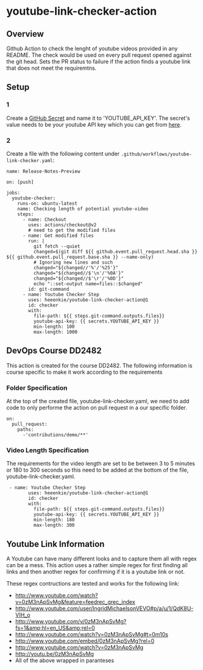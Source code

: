 # youtube-link-checker-action #

## Overview ##
Github Action to check the lenght of youtube videos provided in any README.
The check would be used on every pull request opened against the git head.
Sets the PR status to failure if the action finds a youtube link that does 
not meet the requiremtns.

## Setup ##
### 1 ###
Create a [GitHub Secret](https://docs.github.com/en/actions/reference/encrypted-secrets) and name it to 'YOUTUBE_API_KEY'.
The secret's value needs to be your youtube API key which you can get from [here](https://console.cloud.google.com/apis).

### 2 ###
Create a file with the following content under `.github/workflows/youtube-link-checker.yaml`:

```
name: Release-Notes-Preview

on: [push]

jobs:
  youtube-checker:
    runs-on: ubuntu-latest
    name: Checking length of potential youtube-video
    steps:
      - name: Checkout
        uses: actions/checkout@v2
        # need to get the modified files
      - name: Get modified files
        run: |
          git fetch --quiet
          changed=$(git diff ${{ github.event.pull_request.head.sha }} ${{ github.event.pull_request.base.sha }} --name-only)
          # Ignoring new lines and such
          changed="${changed//'%'/'%25'}"
          changed="${changed//$'\n'/'%0A'}"
          changed="${changed//$'\r'/'%0D'}"
          echo "::set-output name=files::$changed"
        id: git-command
      - name: Youtube Checker Step
        uses: heeenkie/youtube-link-checker-action@1
        id: checker
        with:
          file-path: ${{ steps.git-command.outputs.files}}
          youtube-api-key: {{ secrets.YOUTUBE_API_KEY }}
          min-length: 100
          max-length: 1000
```

## DevOps Course DD2482 ##
This action is created for the course DD2482.
The following information is course specific to make it work according to the requirements

### Folder Specification ###
At the top of the created file, youtube-link-checker.yaml, we need to add code to only 
performe the action on pull request in a our specific folder.

```
on:
  pull_request:
    paths:
      -'contributions/demo/**'
```

### Video Length Specification ###
The requirements for the video length are set to be between 3 to 5 minutes or 180 to 300 seconds 
so this need to be added at the bottom of the file, youtube-link-checker.yaml.

```
 - name: Youtube Checker Step
        uses: heeenkie/youtube-link-checker-action@1
        id: checker
        with:
          file-path: ${{ steps.git-command.outputs.files}}
          youtube-api-key: {{ secrets.YOUTUBE_API_KEY }}
          min-length: 180
          max-length: 300
```

## Youtube Link Information ##
A Youtube can have many different looks and to capture them all with regex can be a mess.
This action uses a rather simple regex for first finding all links and then another regex for 
confirming if it is a youtube link or not. 

These regex contructions are tested and works for the following link:
- http://www.youtube.com/watch?v=0zM3nApSvMg&feature=feedrec_grec_index
- http://www.youtube.com/user/IngridMichaelsonVEVO#p/a/u/1/QdK8U-VIH_o
- http://www.youtube.com/v/0zM3nApSvMg?fs=1&amp;hl=en_US&amp;rel=0
- http://www.youtube.com/watch?v=0zM3nApSvMg#t=0m10s
- http://www.youtube.com/embed/0zM3nApSvMg?rel=0
- http://www.youtube.com/watch?v=0zM3nApSvMg
- http://youtu.be/0zM3nApSvMg
- All of the above wrapped in paranteses
